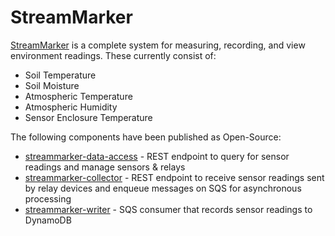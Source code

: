 # StreamMarker

[StreamMarker](https://www.streammarker.com/) is a complete system for measuring, recording, and view environment readings. These currently consist of:
 * Soil Temperature
 * Soil Moisture
 * Atmospheric Temperature
 * Atmospheric Humidity
 * Sensor Enclosure Temperature

The following components have been published as Open-Source:
 * [streammarker-data-access](https://github.com/urlgrey/streammarker-data-access) - REST endpoint to query for sensor readings and manage sensors & relays
 * [streammarker-collector](https://github.com/urlgrey/streammarker-collector) - REST endpoint to receive sensor readings sent by relay devices and enqueue messages on SQS for asynchronous processing
 * [streammarker-writer](https://github.com/urlgrey/streammarker-writer) - SQS consumer that records sensor readings to DynamoDB
